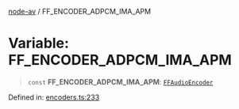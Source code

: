 [node-av](../globals.md) / FF\_ENCODER\_ADPCM\_IMA\_APM

# Variable: FF\_ENCODER\_ADPCM\_IMA\_APM

> `const` **FF\_ENCODER\_ADPCM\_IMA\_APM**: [`FFAudioEncoder`](../type-aliases/FFAudioEncoder.md)

Defined in: [encoders.ts:233](https://github.com/seydx/av/blob/f8631fc881b394300b1479f511d55cf1c370a87f/src/constants/encoders.ts#L233)
